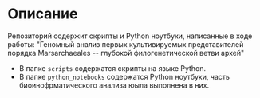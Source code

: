 # Описание

Репозиторий содержит скрипты и Python ноутбуки, написанные в ходе работы:  "Геномный анализ первых культивируемых представителей порядка Marsarchaeales -- глубокой филогенетической ветви архей"

* В папке `scripts` содержатся скрипты на языке Python.
* В папке `python_notebooks` содержатся Python ноутбуки, часть биоинофрматического анализа юыла выполнена в них.